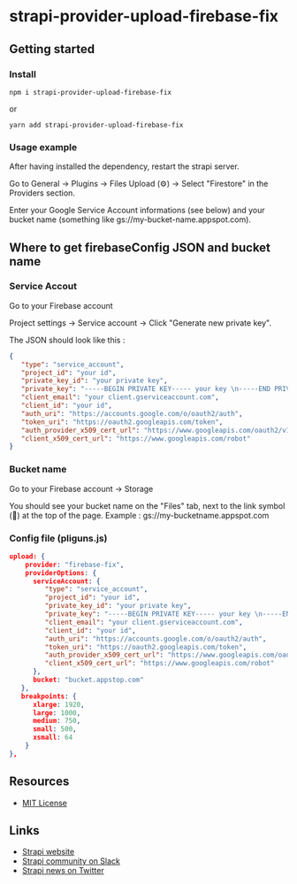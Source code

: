 # strapi-provider-upload-firebase-fix

## Getting started

### Install

`npm i strapi-provider-upload-firebase-fix`

or

`yarn add strapi-provider-upload-firebase-fix`

### Usage example

After having installed the dependency, restart the strapi server.

Go to General → Plugins → Files Upload (⚙) → Select "Firestore" in the Providers section.

Enter your Google Service Account informations (see below) and your bucket name (something like gs://my-bucket-name.appspot.com).

## Where to get firebaseConfig JSON and bucket name

### Service Accout

Go to your Firebase account

Project settings → Service account → Click "Generate new private key".

The JSON should look like this :

```json
{
   "type": "service_account",
   "project_id": "your id",
   "private_key_id": "your private key",
   "private_key": "-----BEGIN PRIVATE KEY----- your key \n-----END PRIVATE KEY-----\n",
   "client_email": "your client.gserviceaccount.com",
   "client_id": "your id",
   "auth_uri": "https://accounts.google.com/o/oauth2/auth",
   "token_uri": "https://oauth2.googleapis.com/token",
   "auth_provider_x509_cert_url": "https://www.googleapis.com/oauth2/v1/certs",
   "client_x509_cert_url": "https://www.googleapis.com/robot"
}
```

### Bucket name

Go to your Firebase account → Storage

You should see your bucket name on the "Files" tab, next to the link symbol (🔗) at the top of the page. Example : gs://my-bucketname.appspot.com

### Config file (pliguns.js)
```json
upload: {
    provider: "firebase-fix",
    providerOptions: {
      serviceAccount: {
         "type": "service_account",
         "project_id": "your id",
         "private_key_id": "your private key",
         "private_key": "-----BEGIN PRIVATE KEY----- your key \n-----END PRIVATE KEY-----\n",
         "client_email": "your client.gserviceaccount.com",
         "client_id": "your id",
         "auth_uri": "https://accounts.google.com/o/oauth2/auth",
         "token_uri": "https://oauth2.googleapis.com/token",
         "auth_provider_x509_cert_url": "https://www.googleapis.com/oauth2/v1/certs",
         "client_x509_cert_url": "https://www.googleapis.com/robot"
      },
      bucket: "bucket.appstop.com"
   },
   breakpoints: {
      xlarge: 1920,
      large: 1000,
      medium: 750,
      small: 500,
      xsmall: 64
    }
},
```

## Resources

- [MIT License](LICENSE.md)

## Links

- [Strapi website](http://strapi.io/)
- [Strapi community on Slack](http://slack.strapi.io)
- [Strapi news on Twitter](https://twitter.com/strapijs)
